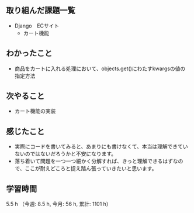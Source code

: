 ## 取り組んだ課題一覧
- Django　ECサイト
    - カート機能

## わかったこと
- 商品をカートに入れる処理において、objects.get()にわたすkwargsの値の指定方法

## 次やること
- カート機能の実装

## 感じたこと
- 実際にコードを書いてみると、あまりにも書けなくて、本当は理解できていないのではないだろうかと不安になります。
- 落ち着いて問題を一つ一つ細かく分解すれば、きっと理解できるはずなので、ここが耐えどころと捉え踏ん張っていきたいと思います。   

## 学習時間
5.5 h （今週: 8.5 h, 今月: 56 h, 累計: 1101 h）
